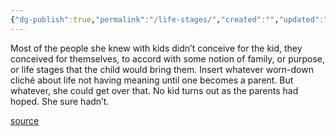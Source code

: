 ```yaml
---
{"dg-publish":true,"permalink":"/life-stages/","created":"","updated":""}
---
```


Most of the people she knew with kids didn’t conceive for the kid, they conceived for themselves, to accord with some notion of family, or purpose, or life stages that the child would bring them. Insert whatever worn-down cliché about life not having meaning until one becomes a parent. But whatever, she could get over that. No kid turns out as the parents had hoped. She sure hadn’t.

[source](https://www.goodreads.com/book/show/48890225-detransition-baby)
